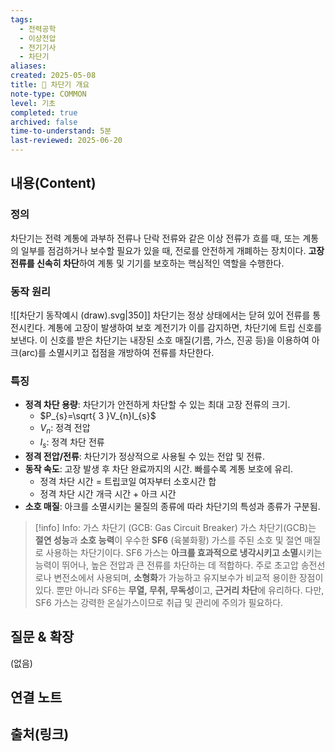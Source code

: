 ```yaml
---
tags:
  - 전력공학
  - 이상전압
  - 전기기사
  - 차단기
aliases: 
created: 2025-05-08
title: 📝 차단기 개요
note-type: COMMON
level: 기초
completed: true
archived: false
time-to-understand: 5분
last-reviewed: 2025-06-20
---
```


## 내용(Content)
### 정의
차단기는 전력 계통에 과부하 전류나 단락 전류와 같은 이상 전류가 흐를 때, 또는 계통의 일부를 점검하거나 보수할 필요가 있을 때, 전로를 안전하게 개폐하는 장치이다. **고장 전류를 신속히 차단**하여 계통 및 기기를 보호하는 핵심적인 역할을 수행한다.

### 동작 원리

![[차단기 동작예시 (draw).svg|350]]
차단기는 정상 상태에서는 닫혀 있어 전류를 통전시킨다. 계통에 고장이 발생하여 보호 계전기가 이를 감지하면, 차단기에 트립 신호를 보낸다. 이 신호를 받은 차단기는 내장된 소호 매질(기름, 가스, 진공 등)을 이용하여 아크(arc)를 소멸시키고 접점을 개방하여 전류를 차단한다.

### 특징
- **정격 차단 용량**: 차단기가 안전하게 차단할 수 있는 최대 고장 전류의 크기.
	- $P_{s}=\sqrt{ 3 }V_{n}I_{s}$
	- $V_{n}$: 정격 전압
	- $I_{s}$: 정격 차단 전류
- **정격 전압/전류**: 차단기가 정상적으로 사용될 수 있는 전압 및 전류.
- **동작 속도**: 고장 발생 후 차단 완료까지의 시간. 빠를수록 계통 보호에 유리.
	- 정격 차단 시간 = 트립코일 여자부터 소호시간 합
	- 정격 차단 시간 개극 시간 + 아크 시간
- **소호 매질**: 아크를 소멸시키는 물질의 종류에 따라 차단기의 특성과 종류가 구분됨.


>[!info] Info: 가스 차단기 (GCB: Gas Circuit Breaker)
>가스 차단기(GCB)는 **절연 성능**과 **소호 능력**이 우수한 **SF6** (육불화황) 가스를 주된 소호 및 절연 매질로 사용하는 차단기이다. SF6 가스는 **아크를 효과적으로 냉각시키고 소멸**시키는 능력이 뛰어나, 높은 전압과 큰 전류를 차단하는 데 적합하다. 주로 초고압 송전선로나 변전소에서 사용되며, **소형화**가 가능하고 유지보수가 비교적 용이한 장점이 있다. 뿐만 아니라 SF6는 **무열, 무취, 무독성**이고, **근거리 차단**에 유리하다. 다만, SF6 가스는 강력한 온실가스이므로 취급 및 관리에 주의가 필요하다.

## 질문 & 확장

(없음)

## 연결 노트

## 출처(링크)
